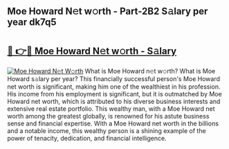 ## Moe Howard N𝚎t w𝚘rth - Part-2B2 S𝚊lary per year dk7q5

# <h2><a href="http://gc2k4b.nevu.top/?p=Moe+Howard">🔗 👉🔴 Moe Howard N𝚎t w𝚘rth - S𝚊lary</a></h2>

[![Moe Howard N𝚎t W𝚘rth](https://i.imgur.com/Oavwk0R.jpeg)](http://gc2k4b.nevu.top/?p=Moe+Howard)
What is Moe Howard n𝚎t w𝚘rth? What is Moe Howard s𝚊lary per year?
This financially successful person's Moe Howard net worth is significant, making him one of the wealthiest in his profession. His income from his employment is significant, but it is outmatched by Moe Howard net worth, which is attributed to his diverse business interests and extensive real estate portfolio. This wealthy man, with a Moe Howard net worth among the greatest globally, is renowned for his astute business sense and financial expertise. With a Moe Howard net worth in the billions and a notable income, this wealthy person is a shining example of the power of tenacity, dedication, and financial intelligence.
